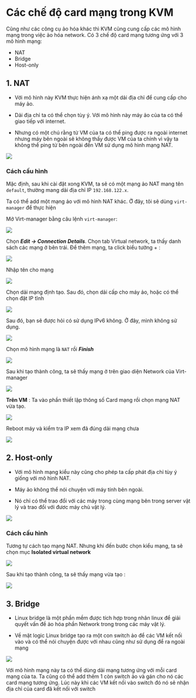# Các chế độ card mạng trong KVM
Cũng như các công cụ ảo hóa khác thì KVM cũng cung cấp các mô hình mạng trong việc ảo hóa network. Có 3 chế độ card mạng tương ứng với 3 mô hình mạng:
- NAT
- Bridge
- Host-only

## 1. NAT
- Với mô hình này KVM thực hiện ánh xạ một dải địa chỉ để cung cấp cho máy ảo. 

- Dải địa chỉ ta có thể chọn tùy ý. Với mô hình này máy ảo của ta có thể giao tiếp với internet. 

- Nhưng có một chú rằng từ VM của ta có thể ping được ra ngoài internet nhưng máy bên ngoài sẽ không thấy được VM của ta chính vì vậy ta không thể ping từ bên ngoài đến VM sử dụng mô hình mạng NAT.

<img src ="..\images\networknat.png">

### Cách cấu hình
Mặc định, sau khi cài đặt xong KVM,  ta sẽ có một mạng ảo NAT mang tên `default`, thường mang dải địa chỉ IP `192.168.122.x`.

Ta có thể add một mạng ảo với mô hình NAT khác. Ở đây, tôi sẽ dùng `virt-manager` để thực hiện

Mở Virt-manager bằng câu lệnh `virt-manager`:

<img src = "..\images\Screenshot_20.png">

Chọn ***Edit -> Connection Details***. Chọn tab Virtual network, ta thấy danh sách các mạng ở bên trái. Để thêm mạng, ta click biểu tưởng + :

<img src = "..\images\Screenshot_21.png">

Nhập tên cho mạng

<img src = "..\images\Screenshot_22.png">

Chọn dải mạng định tạo. Sau đó, chọn dải cấp cho máy ảo, hoặc có thể chọn đặt IP tĩnh

<img src ="..\images\Screenshot_23.png">

Sau đó, bạn sẽ được hỏi có sử dụng IPv6 không. Ở đây, mình không sử dụng.

<img src = "..\images\Screenshot_24.png">

Chọn mô hình mạng là `NAT` rồi ***Finish***

<img src ="..\images\Screenshot_25.png">

Sau khi tạo thành công, ta sẽ thấy mạng ở trên giao diện Network của Virt-manager

<img src= "..\images\Screenshot_26.png">


**Trên VM** : Ta vào phần thiết lập thông số Card mạng rồi chọn mạng NAT vừa tạo.

<img src = "..\images\Screenshot_29.png">

Reboot máy và kiểm tra IP xem đã đúng dải mạng chưa

<img src = "..\images\Screenshot_30.png">



## 2. Host-only
- Với mô hình mạng kiểu này cũng cho phép ta cấp phát địa chỉ tùy ý giống với mô hình NAT. 

- Máy ảo không thể nói chuyện với máy tính bên ngoài.

- Nó chỉ có thể trao đổi với các máy trong cùng mạng bên trong server vật lý và trao đổi với đươc máy chủ vật lý.

<img src ="..\images\networkhostonly.png">

### Cách cấu hình
Tương tự cách tạo mạng NAT. Nhưng khi đến bước chọn kiểu mạng, ta sẽ chọn mục **Isolated virtual network**

<img src= "..\images\Screenshot_27.png">

Sau khi tạo thành công, ta sẽ thấy mạng vừa tạo :

<img src = "..\images\Screenshot_28.png">


## 3. Bridge
- Linux bridge là một phần mềm được tích hợp trong nhân linux để giải quyết vấn đề ảo hóa phần Network trong trong các máy vật lý. 

- Về mặt logic Linux bridge tạo ra một con switch ảo để các VM kết nối vào và có thể nói chuyện được với nhau cũng như sử dụng để ra ngoài mạng

<img src = "..\images\networkbridge.png">

Với mô hình mạng này ta có thể dùng dải mạng tương ứng với mỗi card mạng của ta. Ta cũng có thể add thêm 1 còn switch ảo và gán cho nó các card mạng tương ứng. Lúc này khi các VM kết nối vào switch đó nó sẽ nhận địa chỉ của card đã kết nối với switch